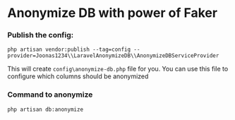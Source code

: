 # Anonymize DB with power of Faker

### Publish the config:
`php artisan vendor:publish --tag=config --provider=Joonas1234\\LaravelAnonymizeDB\\AnonymizeDBServiceProvider`

This will create `config\anonymize-db.php` file for you.
You can use this file to configure which columns should be anonymized

### Command to anonymize
`php artisan db:anonymize`
